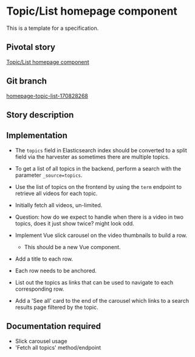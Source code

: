 <!-- Generate a new file using -->
<!-- sed -e "s/\k/My story/" -e "s/\170828268/156128780/" -e "s/\homepage-topic-list-170828268/`git_current_branch`/g" template.md | tee "`git_current_branch`.md" -->

# Topic/List homepage component

This is a template for a specification.

## Pivotal story

[Topic/List homepage component](https://www.pivotaltracker.com/story/show/170828268)

## Git branch

[homepage-topic-list-170828268](https://github.com/HammerMuseum/hammer-video/homepage-topic-list-170828268)

## Story description

## Implementation

- The `topics` field in Elasticsearch index should be converted to a split field via the harvester as sometimes there are multiple topics.
- To get a list of all topics in the backend, perform a search with the parameter `_source=topics`.
- Use the list of topics on the frontend by using the `term` endpoint to retrieve all videos for each topic.
- Initially fetch all videos, un-limited.
- Question: how do we expect to handle when there is a video in two topics, does it just show twice? might look odd.


- Implement Vue slick carousel on the video thumbnails to build a row.
  - This should be a new Vue component.
- Add a title to each row.
- Each row needs to be anchored.
- List out the topics as links that can be used to navigate to each corresponding row.
- Add a 'See all' card to the end of the carousel which links to a search results page filtered by the topic.


## Documentation required
- Slick carousel usage
- 'Fetch all topics' method/endpoint
